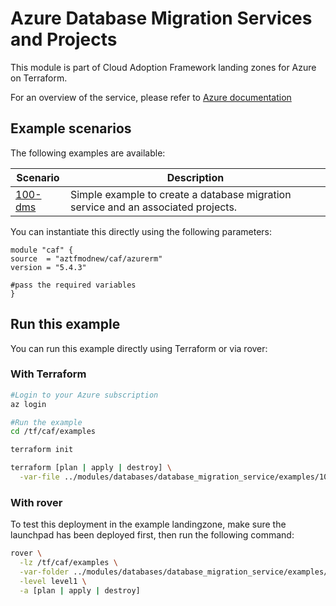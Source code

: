 # Azure Database Migration Services and Projects

This module is part of Cloud Adoption Framework landing zones for Azure on Terraform.

For an overview of the service, please refer to [Azure documentation](https://azure.microsoft.com/en-us/services/database-migration/#overview)

## Example scenarios

The following examples are available:

| Scenario             | Description                                                                       |
| -------------------- | --------------------------------------------------------------------------------- |
| [100-dms](./100-dms) | Simple example to create a database migration service and an associated projects. |

You can instantiate this directly using the following parameters:

```hcl
module "caf" {
source  = "aztfmodnew/caf/azurerm"
version = "5.4.3"

#pass the required variables
}
```

## Run this example

You can run this example directly using Terraform or via rover:

### With Terraform

```bash
#Login to your Azure subscription
az login

#Run the example
cd /tf/caf/examples

terraform init

terraform [plan | apply | destroy] \
  -var-file ../modules/databases/database_migration_service/examples/100-dms/configuration.tfvars
```

### With rover

To test this deployment in the example landingzone, make sure the launchpad has been deployed first, then run the following command:

```bash
rover \
  -lz /tf/caf/examples \
  -var-folder ../modules/databases/database_migration_service/examples/100-dms \
  -level level1 \
  -a [plan | apply | destroy]
```
